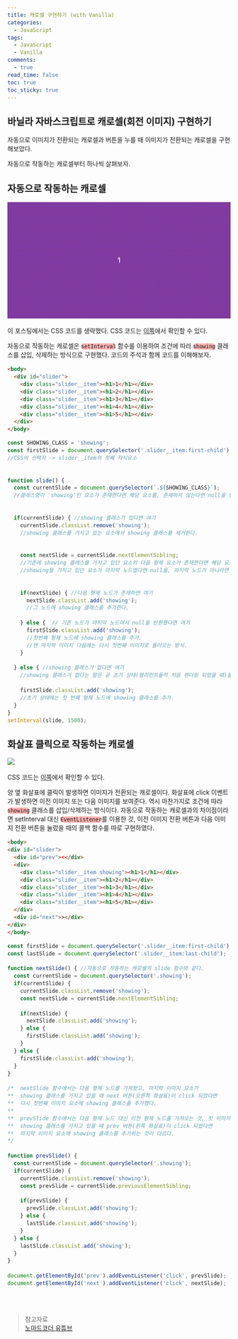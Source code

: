 ```yaml
---
title: 캐로셀 구현하기 (with Vanilla)
categories:
  - JavaScript
tags:
  - JavaScript
  - Vanilla
comments:
  - true
read_time: false
toc: true
toc_sticky: true
---
```



## 바닐라 자바스크립트로 캐로셀(회전 이미지) 구현하기

자동으로 이미지가 전환되는 캐로셀과 버튼을 누를 때 이미지가 전환되는 캐로셀을 구현해보았다.

자동으로 작동하는 캐로셀부터 하나씩 살펴보자.



## 자동으로 작동하는 캐로셀

![](/assets/js/vanilla/Carousel_Auto.gif) 

이 포스팅에서는 CSS 코드를 생략했다. CSS 코드는 [이쪽](https://github.com/eotkd4791/JavaScript/blob/master/Vanilla_JS/Carousel_Auto/carousel_auto.css)에서 확인할 수 있다.


자동으로 작동하는 캐로셀은 <code style="background-color: rgba(255,0,0,0.3); border-radius:10px;">setInterval</code> 함수를 이용하여 조건에 따라 <code style="background-color: rgba(255,0,0,0.3); border-radius:10px;">showing</code> 클래스를 삽입, 삭제하는 방식으로 구현했다. 코드의 주석과 함께 코드를 이해해보자.


```html
<body>
  <div id="slider">
    <div class="slider__item"><h1>1</h1></div>
    <div class="slider__item"><h1>2</h1></div>
    <div class="slider__item"><h1>3</h1></div>
    <div class="slider__item"><h1>4</h1></div>
    <div class="slider__item"><h1>5</h1></div>
  </div>
</body>
```



```js
const SHOWING_CLASS = 'showing';
const firstSlide = document.querySelector('.slider__item:first-child');
//CSS의 선택자 -> slider__item의 첫째 자식요소


function slide() {
  const currentSlide = document.querySelector(`.${SHOWING_CLASS}`);
  //클래스명이 'showing'인 요소가 존재한다면 해당 요소를, 존재하지 않는다면 null을 반환한다.


  if(currentSlide) { //showing 클래스가 있다면 여기
    currentSlide.classList.remove('showing');
    //showing 클래스를 가지고 있는 요소에서 showing 클래스를 제거한다.


    const nextSlide = currentSlide.nextElementSibling;
    //기존에 showing 클래스를 가지고 있던 요소의 다음 형제 요소가 존재한다면 해당 요소를, 존재하지 않는다면 null을 반환한다.
    //showing을 가지고 있던 요소가 마지막 노드였다면 null을, 마지막 노드가 아니라면 기존 요소의 다음 형제 노드를 반환.


    if(nextSlide) { //다음 형제 노드가 존재하면 여기
      nextSlide.classList.add('showing');
      //그 노드에 showing 클래스를 추가한다.

    } else {  // 기존 노드가 마지막 노드여서 null을 반환했다면 여기
      firstSlide.classList.add('showing');
      //첫번째 형제 노드에 showing 클래스를 추가.
      //맨 마지막 이미지 다음에는 다시 첫번째 이미지로 돌아오는 방식.
    }

  } else { //showing 클래스가 없다면 여기
    //showing 클래스가 없다는 말은 곧 초기 상태(엘리먼트들이 처음 렌더링 되었을 때)를 의미함.

    firstSlide.classList.add('showing');
    //초기 상태에는 첫 번째 형제 노드에 showing 클래스를 추가.
  }
}
setInterval(slide, 1500);
```



## 화살표 클릭으로 작동하는 캐로셀

![](/assets/js/vanilla/Carousel_Switch.gif)

CSS 코드는 [이쪽](https://github.com/eotkd4791/JavaScript/blob/master/Vanilla_JS/Carousel_Switch/carousel_switch.css)에서 확인할 수 있다.


양 옆 화살표에 클릭이 발생하면 이미지가 전환되는 캐로셀이다. 화살표에 click 이벤트가 발생하면 이전 이미지 또는 다음 이미지를 보여준다. 역시 마찬가지로 조건에 따라 <code style="background-color: rgba(255,0,0,0.3); border-radius:10px;">showing</code> 클래스를 삽입/삭제하는 방식이다. 자동으로 작동하는 캐로셀과의 차이점이라면 setInterval 대신 <code style="background-color: rgba(255,0,0,0.3); border-radius:10px;">EventListener</code>를 이용한 것, 이전 이미지 전환 버튼과 다음 이미지 전환 버튼을 눌렀을 때의 콜백 함수를 따로 구현하였다.


```html
<body>
<div id="slider">
  <div id="prev"><</div>
  <div>
    <div class="slider__item showing"><h1>1</h1></div>
    <div class="slider__item"><h1>2</h1></div>
    <div class="slider__item"><h1>3</h1></div>
    <div class="slider__item"><h1>4</h1></div>
    <div class="slider__item"><h1>5</h1></div>
  </div>
  <div id="next">></div>
</div>
</body>
```



```js
const firstSlide = document.querySelector('.slider__item:first-child');
const lastSlide = document.querySelector('.slider__item:last-child');

function nextSlide() { //자동으로 작동하는 캐로쉘의 slide 함수와 같다.
  const currentSlide = document.querySelector('.showing');
  if(currentSlide) {
    currentSlide.classList.remove('showing');
    const nextSlide = currentSlide.nextElementSibling;

    if(nextSlide) {
      nextSlide.classList.add('showing');
    } else {
      firstSlide.classList.add('showing');
    }
  } else {
    firstSlide.classList.add('showing');
  }
}

/*  nextSlide 함수에서는 다음 형제 노드를 가져왔고, 마지막 이미지 요소가 
**  showing 클래스를 가지고 있을 때 next 버튼(오른쪽 화살표)이 click 되었다면 
**  다시 첫번째 이미지 요소에 showing 클래스를 추가했다.
**
**  prevSlide 함수에서는 다음 형제 노드 대신 이전 형제 노드를 가져오는 것, 첫 이미지 요소가 
**  showing 클래스를 가지고 있을 때 prev 버튼(왼쪽 화살표)이 click 되었다면
**  마지막 이미지 요소에 showing 클래스를 추가하는 것이 다르다.
*/

function prevSlide() { 
  const currentSlide = document.querySelector('.showing');
  if(currentSlide) {
    currentSlide.classList.remove('showing');
    const prevSlide = currentSlide.previousElementSibling;
    
    if(prevSlide) {
      prevSlide.classList.add('showing');
    } else {
      lastSlide.classList.add('showing');
    }
  } else {
    lastSlide.classList.add('showing');
  }
}

document.getElementById('prev').addEventListener('click', prevSlide);
document.getElementById('next').addEventListener('click', nextSlide);
```


<br><br>
>참고자료<br>
>[노마드코더 유튜브](https://www.youtube.com/watch?v=l18HCZqBs6I)